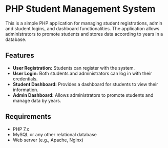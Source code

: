 # PHP Student Management System

This is a simple PHP application for managing student registrations, admin and student logins, and dashboard functionalities. The application allows administrators to promote students and stores data according to years in a database.

## Features

- **User Registration:** Students can register with the system.
- **User Login:** Both students and administrators can log in with their credentials.
- **Student Dashboard:** Provides a dashboard for students to view their information.
- **Admin Dashboard:** Allows administrators to promote students and manage data by years.

## Requirements

- PHP 7.x
- MySQL or any other relational database
- Web server (e.g., Apache, Nginx)
